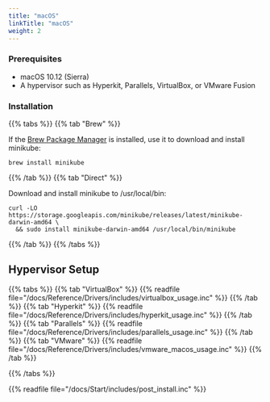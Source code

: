 ```yaml
---
title: "macOS"
linkTitle: "macOS"
weight: 2
---
```


### Prerequisites

* macOS 10.12 (Sierra)
* A hypervisor such as Hyperkit, Parallels, VirtualBox, or VMware Fusion

### Installation

{{% tabs %}}
{{% tab "Brew" %}}

If the [Brew Package Manager](https://brew.sh/) is installed, use it to download and install minikube:

```shell
brew install minikube
```

{{% /tab %}}
{{% tab "Direct" %}}

Download and install minikube to /usr/local/bin:

```shell
curl -LO https://storage.googleapis.com/minikube/releases/latest/minikube-darwin-amd64 \
  && sudo install minikube-darwin-amd64 /usr/local/bin/minikube
```
{{% /tab %}}
{{% /tabs %}}

## Hypervisor Setup

{{% tabs %}}
{{% tab "VirtualBox" %}}
{{% readfile file="/docs/Reference/Drivers/includes/virtualbox_usage.inc" %}}
{{% /tab %}}
{{% tab "Hyperkit" %}}
{{% readfile file="/docs/Reference/Drivers/includes/hyperkit_usage.inc" %}}
{{% /tab %}}
{{% tab "Parallels" %}}
{{% readfile file="/docs/Reference/Drivers/includes/parallels_usage.inc" %}}
{{% /tab %}}
{{% tab "VMware" %}}
{{% readfile file="/docs/Reference/Drivers/includes/vmware_macos_usage.inc" %}}
{{% /tab %}}

{{% /tabs %}}

{{% readfile file="/docs/Start/includes/post_install.inc" %}}
